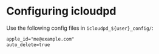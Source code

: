 # Configuring icloudpd

Use the following config files in `icloudpd_${user}_config/`:

```txt
apple_id="me@example.com"
auto_delete=true
```